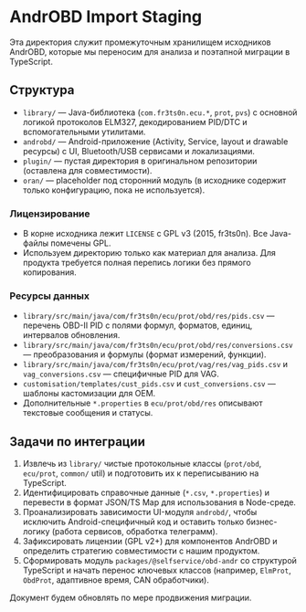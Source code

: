# AndrOBD Import Staging

Эта директория служит промежуточным хранилищем исходников AndrOBD, которые мы переносим для анализа и поэтапной миграции в TypeScript.

## Структура

- `library/` — Java-библиотека (`com.fr3ts0n.ecu.*`, `prot`, `pvs`) с основной логикой протоколов ELM327, декодированием PID/DTC и вспомогательными утилитами.
- `androbd/` — Android-приложение (Activity, Service, layout и drawable ресурсы) с UI, Bluetooth/USB сервисами и локализациями.
- `plugin/` — пустая директория в оригинальном репозитории (оставлена для совместимости).
- `oran/` — placeholder под сторонний модуль (в исходнике содержит только конфигурацию, пока не используется).

### Лицензирование

- В корне исходника лежит `LICENSE` с GPL v3 (2015, fr3ts0n). Все Java-файлы помечены GPL.
- Используем директорию только как материал для анализа. Для продукта требуется полная перепись логики без прямого копирования.

### Ресурсы данных

- `library/src/main/java/com/fr3ts0n/ecu/prot/obd/res/pids.csv` — перечень OBD-II PID с полями формул, форматов, единиц, интервалов обновления.
- `library/src/main/java/com/fr3ts0n/ecu/prot/obd/res/conversions.csv` — преобразования и формулы (формат измерений, функции).
- `library/src/main/java/com/fr3ts0n/ecu/prot/vag/res/vag_pids.csv` и `vag_conversions.csv` — специфичные PID для VAG.
- `customisation/templates/cust_pids.csv` и `cust_conversions.csv` — шаблоны кастомизации для OEM.
- Дополнительные `*.properties` в `ecu/prot/obd/res` описывают текстовые сообщения и статусы.

## Задачи по интеграции

1. Извлечь из `library/` чистые протокольные классы (`prot/obd`, `ecu/prot`, `common/` util) и подготовить их к переписыванию на TypeScript.
2. Идентифицировать справочные данные (`*.csv`, `*.properties`) и перевести в формат JSON/TS Map для использования в Node-среде.
3. Проанализировать зависимости UI-модуля `androbd/`, чтобы исключить Android-специфичный код и оставить только бизнес-логику (работа сервисов, обработка телеграмм).
4. Зафиксировать лицензии (GPL v2+) для компонентов AndrOBD и определить стратегию совместимости с нашим продуктом.
5. Сформировать модуль `packages/@selfservice/obd-andr` со структурой TypeScript и начать перенос ключевых классов (например, `ElmProt`, `ObdProt`, адаптивное время, CAN обработчики).

Документ будем обновлять по мере продвижения миграции.
